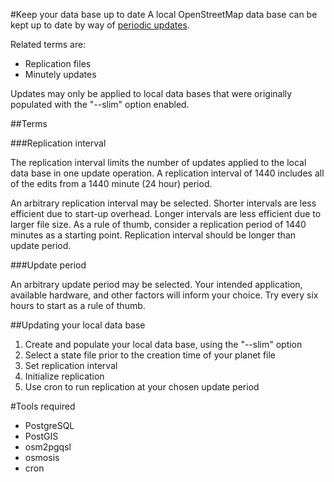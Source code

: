 #Keep your data base up to date
A local OpenStreetMap data base can be kept up to date by way of [periodic updates](http://wiki.osm.org/wiki/Minutely_Mapnik).  

Related terms are:
* Replication files
* Minutely updates

Updates may only be applied to local data bases that were originally populated with the "--slim" option enabled.  

##Terms

###Replication interval

The replication interval limits the number of updates applied to the local data base in one update operation.  A replication interval of 1440 includes all of the edits from a 1440 minute (24 hour) period. 

An arbitrary replication interval may be selected.  Shorter intervals are less efficient due to start-up overhead.  Longer intervals are less efficient due to larger file size.  As a rule of thumb, consider a replication period of 1440 minutes as a starting point.  Replication interval should be longer than update period.

###Update period

An arbitrary update period may be selected.  Your intended application, available hardware, and other factors will inform your choice.  Try every six hours to start as a rule of thumb.


##Updating your local data base

1. Create and populate your local data base, using the "--slim" option
2. Select a state file prior to the creation time of your planet file
3. Set replication interval
4. Initialize replication
5. Use cron to run replication at your chosen update period




#Tools required

* PostgreSQL
* PostGIS
* osm2pgqsl
* osmosis
* cron
